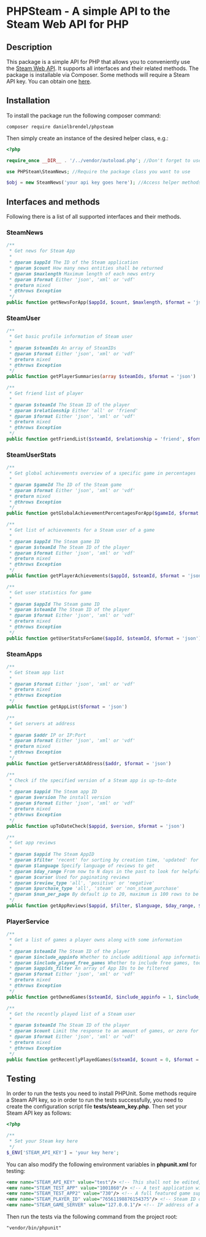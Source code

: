 # PHPSteam - A simple API to the Steam Web API for PHP

## Description
This package is a simple API for PHP that allows you to conveniently use the <a href="https://developer.valvesoftware.com/wiki/Steam_Web_API">Steam Web API</a>.
It supports all interfaces and their related methods. The package is installable via Composer.
Some methods will require a Steam API key. You can obtain one <a href="https://steamcommunity.com/dev/apikey">here</a>.

## Installation
To install the package run the following composer command:
```code
composer require danielbrendel/phpsteam 
```
Then simply create an instance of the desired helper class, e.g.:
```php
<?php

require_once __DIR__ . '/../vendor/autoload.php'; //Don't forget to use Composer autoloader if not already

use PHPSteam\SteamNews; //Require the package class you want to use

$obj = new SteamNews('your api key goes here'); //Access helper methods via $obj
```

## Interfaces and methods
Following there is a list of all supported interfaces and their methods.

### SteamNews
```php
/**
 * Get news for Steam App
 * 
 * @param $appId The ID of the Steam application
 * @param $count How many news entities shall be returned
 * @param $maxlength Maximum length of each news entry
 * @param $format Either 'json', 'xml' or 'vdf'
 * @return mixed
 * @throws Exception
 */
public function getNewsForApp($appId, $count, $maxlength, $format = 'json')
```

### SteamUser
```php
/**
 * Get basic profile information of Steam user
 * 
 * @param $steamIds An array of SteamIDs
 * @param $format Either 'json', 'xml' or 'vdf'
 * @return mixed
 * @throws Exception
 */
public function getPlayerSummaries(array $steamIds, $format = 'json')
```

```php
/**
 * Get friend list of player
 * 
 * @param $steamId The Steam ID of the player
 * @param $relationship Either 'all' or 'friend'
 * @param $format Either 'json', 'xml' or 'vdf'
 * @return mixed
 * @throws Exception
 */
public function getFriendList($steamId, $relationship = 'friend', $format = 'json')
```

### SteamUserStats
```php
/**
 * Get global achievements overview of a specific game in percentages
 * 
 * @param $gameId The ID of the Steam game
 * @param $format Either 'json', 'xml' or 'vdf'
 * @return mixed
 * @throws Exception
 */
public function getGlobalAchievementPercentagesForApp($gameId, $format = 'json')
```

```php
/**
 * Get list of achievements for a Steam user of a game
 * 
 * @param $appId The Steam game ID
 * @param $steamId The Steam ID of the player
 * @param $format Either 'json', 'xml' or 'vdf'
 * @return mixed
 * @throws Exception
 */
public function getPlayerAchievements($appId, $steamId, $format = 'json')
```

```php
/**
 * Get user statistics for game
 * 
 * @param $appId The Steam game ID
 * @param $steamId The Steam ID of the player
 * @param $format Either 'json', 'xml' or 'vdf'
 * @return mixed
 * @throws Exception
 */
public function getUserStatsForGame($appId, $steamId, $format = 'json')
```

### SteamApps
```php
/**
 * Get Steam app list
 * 
 * @param $format Either 'json', 'xml' or 'vdf'
 * @return mixed
 * @throws Exception
 */
public function getAppList($format = 'json')
```

```php
/**
 * Get servers at address
 * 
 * @param $addr IP or IP:Port
 * @param $format Either 'json', 'xml' or 'vdf'
 * @return mixed
 * @throws Exception
 */
public function getServersAtAddress($addr, $format = 'json')
```

```php
/**
 * Check if the specified version of a Steam app is up-to-date
 * 
 * @param $appid The Steam app ID
 * @param $version The install version
 * @param $format Either 'json', 'xml' or 'vdf'
 * @return mixed
 * @throws Exception
 */
public function upToDateCheck($appid, $version, $format = 'json')
```

```php
/**
 * Get app reviews
 * 
 * @param $appid The Steam AppID
 * @param $filter 'recent' for sorting by creation time, 'updated' for sorting by last update time, 'all' for sorting by helpfulness
 * @param $language Specify language of reviews to get
 * @param $day_range From now to N days in the past to look for helpful reviews (only applicable for the 'all' filter)
 * @param $cursor Used for paginating reviews
 * @param $review_type 'all', 'positive' or 'negative'
 * @param $purchase_type 'all', 'steam' or 'non_steam_purchase'
 * @param $num_per_page By default ip to 20, maximum is 100 rows to be returned
 */
public function getAppReviews($appid, $filter, $language, $day_range, $cursor, $review_type, $purchase_type, $num_per_page = 20)
```

### PlayerService
```php
/**
 * Get a list of games a player owns along with some information
 * 
 * @param $steamId The Steam ID of the player
 * @param $include_appinfo Whether to include additional app information
 * @param $include_played_free_games Whether to include free games, too
 * @param $appids_filter An array of App IDs to be filtered
 * @param $format Either 'json', 'xml' or 'vdf'
 * @return mixed
 * @throws Exception
 */
public function getOwnedGames($steamId, $include_appinfo = 1, $include_played_free_games = 1, $appids_filter = array(), $format = 'json')
```

```php
/**
 * Get the recently played list of a Steam user
 * 
 * @param $steamId The Steam ID of the player
 * @param $count Limit the response to an amount of games, or zero for no limitation
 * @param $format Either 'json', 'xml' or 'vdf'
 * @return mixed
 * @throws Exception
 */
public function getRecentlyPlayedGames($steamId, $count = 0, $format = 'json')
```

## Testing
In order to run the tests you need to install PHPUnit.
Some methods require a Steam API key, so in order to run the tests successfully, you need to
create the configuration script file <b>tests/steam_key.php</b>. Then set your Steam API key
as follows:
```php
<?php

/**
 * Set your Steam key here
 */
$_ENV['STEAM_API_KEY'] = 'your key here';
```
You can also modify the following environment variables in <b>phpunit.xml</b> for testing:
```xml
<env name="STEAM_API_KEY" value="test"/> <!-- This shall not be edited, use steam_key.php instead -->
<env name="STEAM_TEST_APP" value="1001860"/> <!-- A test application with basic data (e.g. no achievements) -->
<env name="STEAM_TEST_APP2" value="730"/> <!-- A full featured game supporting achievements etc. -->
<env name="STEAM_PLAYER_ID" value="76561198876154375"/> <!-- Steam ID of a player to obtain information -->
<env name="STEAM_GAME_SERVER" value="127.0.0.1"/> <!-- IP address of a server running one or more game servers (different ports) -->
```

Then run the tests via the following command from the project root:
```
"vendor/bin/phpunit"
```
